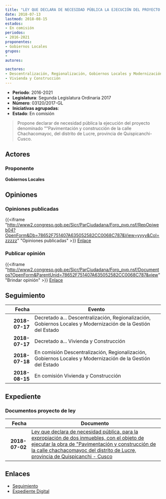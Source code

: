```yaml
---
title: "LEY QUE DECLARA DE NECESIDAD PÚBLICA LA EJECUCIÓN DEL PROYECTO DENOMINADO 'PAVIMENTACIÓN Y CONSTRUCCIÓN DE LA CALLE CHACHACOMAYOC DEL DISTRITO DE LUCRE, PROVINCIA DE QUISPICANCHI-CUSCO"
date: 2018-07-13
lastmod: 2018-08-15
estados:
- En comisión
periodos:
- 2016-2021
proponentes:
- Gobiernos Locales
grupos:
- 
autores:

sectores:
- Descentralización, Regionalización, Gobiernos Locales y Modernización de la Gestión del Estado
- Vivienda y Construcción
---
```

- **Periodo**: 2016-2021
- **Legislatura**: Segunda Legislatura Ordinaria 2017
- **Número**: 03120/2017-GL
- **Iniciativas agrupadas**: 
- **Estado**: En comisión

> Propone declarar de necesidad pública la ejecución del proyecto denominado ""Pavimentación y construcción de la calle Chachacomayoc, del distrito de Lucre, provincia de Quispicanchi-Cusco.


## Actores

### Proponente

**Gobiernos Locales**

## Opiniones

### Opiniones publicadas

{{<iframe "http://www2.congreso.gob.pe/Sicr/ParCiudadana/Foro_pvp.nsf/RepOpiweb04?OpenForm&Db=78652F751407A635052582CC0068C787&View=yyyy&Col=zzzzz" "Opiniones publicadas" >}}
[Enlace](http://www2.congreso.gob.pe/Sicr/ParCiudadana/Foro_pvp.nsf/RepOpiweb04?OpenForm&Db=78652F751407A635052582CC0068C787&View=yyyy&Col=zzzzz)

### Publicar opinión

{{<iframe "http://www2.congreso.gob.pe/Sicr/ParCiudadana/Foro_pvp.nsf/Documentos?OpenForm&ParentUnid=78652F751407A635052582CC0068C787&view" "Brindar opinión" >}}
[Enlace](http://www2.congreso.gob.pe/Sicr/ParCiudadana/Foro_pvp.nsf/Documentos?OpenForm&ParentUnid=78652F751407A635052582CC0068C787&view)


## Seguimiento

| Fecha | Evento |
|------:|--------|
| **2018-07-17** | Decretado a... Descentralización, Regionalización, Gobiernos Locales y Modernización de la Gestión del Estado |
| **2018-07-17** | Decretado a... Vivienda y Construcción |
| **2018-07-18** | En comisión Descentralización, Regionalización, Gobiernos Locales y Modernización de la Gestión del Estado |
| **2018-08-15** | En comisión Vivienda y Construcción |

## Expediente

### Documentos proyecto de ley

| Fecha | Documento |
|------:|-----------|
| **2018-07-02** | [Ley que declara de necesidad pública, para la expropiación de dos inmuebles, con el objeto de ejecutar la obra de "Pavimentación y construcción de la calle chachacomayoc del distrito de Lucre, provincia de Quispicanchi - Cusco](http://www.leyes.congreso.gob.pe/Documentos/2016_2021/Proyectos_de_Ley_y_de_Resoluciones_Legislativas/PL0312020180702..pdf) |

## Enlaces

- [Seguimiento](http://www2.congreso.gob.pe/Sicr/TraDocEstProc/CLProLey2016.nsf/f7fff46988ca05b1052578e100829cc7/234c1b76bb35c13a052582cc007d4641?OpenDocument)
- [Expediente Digital](http://www2.congreso.gob.pe/Sicr/TraDocEstProc/Expvirt_2011.nsf/visbusqptramdoc1621/03120?opendocument)

